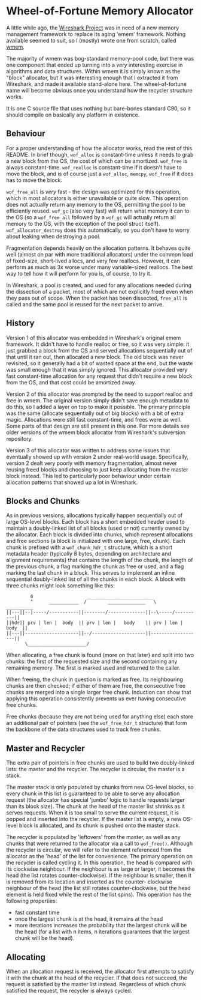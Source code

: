 Wheel-of-Fortune Memory Allocator
=================================

A little while ago, the [Wireshark Project](https://www.wireshark.org/) was in
need of a new memory management framework to replace its aging 'emem' framework.
Nothing available seemed to suit, so I (mostly) wrote one from scratch, called
[wmem](https://code.wireshark.org/review/gitweb?p=wireshark.git;a=blob;f=doc/README.wmem).

The majority of wmem was bog-standard memory-pool code, but there was one
component that ended up turning into a *very* interesting exercise in
algorithms and data structures. Within wmem it is simply known as the "block"
allocator, but it was interesting enough that I extracted it from Wireshark,
and made it available stand-alone here. The wheel-of-fortune name will become
obvious once you understand how the recycler structure works.

It is one C source file that uses nothing but bare-bones standard C90, so it
should compile on basically any platform in existence.

Behaviour
---------

For a proper understanding of how the allocator works, read the rest of this
README. In brief though, `wof_alloc` is constant-time unless it needs to grab a
new block from the OS, the cost of which can be amortized. `wof_free` is always
constant-time. `wof_realloc` is constant-time if it doesn't have to move the
block, and is of course just a `wof_alloc`, `memcpy`, `wof_free` if it does has to move the
block.

`wof_free_all` is *very* fast - the design was optimized for this operation,
which in most allocators is either unavailable or quite slow. This operation
does not actually return any memory to the OS, permitting the pool to be
efficiently reused. `wof_gc` (also very fast) will return what memory it can to
the OS (so a `wof_free_all` followed by a `wof_gc` will actually return all
memory to the OS, with the exception of the pool struct itself).
`wof_allocator_destroy` does this automatically, so you don't have to worry
about leaking when destroying a pool.

Fragmentation depends heavily on the allocation patterns. It behaves quite well
(almost on par with more traditional allocators) under the common load of
fixed-size, short-lived allocs, and very few reallocs. However, it can perform
as much as 3x worse under many variable-sized reallocs. The best way to tell how
it will perform for you is, of course, to try it.

In Wireshark, a pool is created, and used for any allocations needed during the
dissection of a packet, most of which are not explicitly freed even when they
pass out of scope. When the packet has been dissected, `free_all` is called and
the same pool is reused for the next packet to arrive.

History
-------

Version 1 of this allocator was embedded in Wireshark's original emem framework.
It didn't have to handle realloc or free, so it was very simple: it just grabbed
a block from the OS and served allocations sequentially out of that until it
ran out, then allocated a new block. The old block was never revisited, so
it generally had a bit of wasted space at the end, but the waste was
small enough that it was simply ignored. This allocator provided very fast
constant-time allocation for any request that didn't require a new block from
the OS, and that cost could be amortized away.

Version 2 of this allocator was prompted by the need to support realloc and
free in wmem. The original version simply didn't save enough metadata to do
this, so I added a layer on top to make it possible. The primary principle
was the same (allocate sequentially out of big blocks) with a bit of extra
magic. Allocations were still fast constant-time, and frees were as well.
Some parts of that design are still present in this one. For more
details see older versions of the wmem block allocator from Wireshark's
subversion repository.

Version 3 of this allocator was written to address some issues that
eventually showed up with version 2 under real-world usage. Specifically,
version 2 dealt very poorly with memory fragmentation, almost never reusing
freed blocks and choosing to just keep allocating from the master block
instead. This led to particularly poor behaviour under certain allocation
patterns that showed up a lot in Wireshark.

Blocks and Chunks
-----------------

As in previous versions, allocations typically happen sequentially out of
large OS-level blocks. Each block has a short embedded header used to
maintain a doubly-linked list of all blocks (used or not) currently owned by
the allocator. Each block is divided into chunks, which represent allocations
and free sections (a block is initialized with one large, free, chunk). Each
chunk is prefixed with a `wof_chunk_hdr_t` structure, which is a short
metadata header (typically 8 bytes, depending on architecture and alignment
requirements) that contains the length of the chunk, the length of the previous
chunk, a flag marking the chunk as free or used, and a flag marking the last
chunk in a block. This serves to implement an inline sequential doubly-linked
list of all the chunks in each block. A block with three chunks might look
something like this:

```
         0                    _________________________
         ^      ___________  /        ______________   \       __________
||---||--|-----/-----------||--------/--------------||--\-----/----------||
||hdr|| prv | len |  body  || prv | len |   body    || prv | len | body  ||
||---||--------------------||--/--------------------||-------------------||
       \______________________/
```

When allocating, a free chunk is found (more on that later) and split into
two chunks: the first of the requested size and the second containing any
remaining memory. The first is marked used and returned to the caller.

When freeing, the chunk in question is marked as free. Its neighbouring
chunks are then checked; if either of them are free, the consecutive free
chunks are merged into a single larger free chunk. Induction can show that
applying this operation consistently prevents us ever having consecutive
free chunks.

Free chunks (because they are not being used for anything else) each store an
additional pair of pointers (see the `wof_free_hdr_t` structure) that form
the backbone of the data structures used to track free chunks.

Master and Recycler
-------------------

The extra pair of pointers in free chunks are used to build two doubly-linked
lists: the master and the recycler. The recycler is circular, the master is
a stack.

The master stack is only populated by chunks from new OS-level blocks,
so every chunk in this list is guaranteed to be able to serve any allocation
request (the allocator has special 'jumbo' logic to handle requests larger than
its block size). The chunk at the head of the master list shrinks as it serves
requests. When it is too small to serve the current request, it is popped and
inserted into the recycler. If the master list is empty, a new OS-level block
is allocated, and its chunk is pushed onto the master stack.

The recycler is populated by 'leftovers' from the master, as well as any
chunks that were returned to the allocator via a call to `wof_free()`. Although
the recycler is circular, we will refer to the element referenced from the
allocator as the 'head' of the list for convenience. The primary operation on
the recycler is called cycling it. In this operation, the head is compared
with its clockwise neighbour. If the neighbour is as large or larger, it
becomes the head (the list rotates counter-clockwise). If the neighbour is
smaller, then it is removed from its location and inserted as the counter-
clockwise neighbour of the head (the list still rotates counter-clockwise,
but the head element is held fixed while the rest of the list spins). This
operation has the following properties:
 - fast constant time
 - once the largest chunk is at the head, it remains at the head
 - more iterations increases the probability that the largest chunk will be
   the head (for a list with n items, n iterations guarantees that the
   largest chunk will be the head).

Allocating
----------

When an allocation request is received, the allocator first attempts to
satisfy it with the chunk at the head of the recycler. If that does not
succeed, the request is satisfied by the master list instead. Regardless of
which chunk satisfied the request, the recycler is always cycled.

